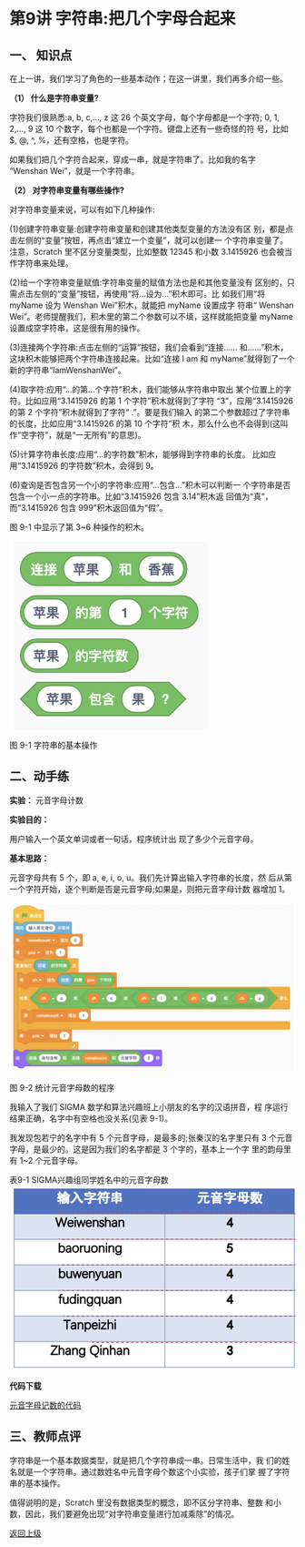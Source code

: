 # 第9讲 字符串:把几个字母合起来

## 一、	知识点

在上一讲，我们学习了角色的一些基本动作；在这一讲里，我们再多介绍一些。

**（1）	什么是字符串变量?** 

字符我们很熟悉:a, b, c,..., z 这 26 个英文字母，每个字母都是一个字符; 0, 1, 2,..., 9 这 10 个数字，每个也都是一个字符。键盘上还有一些奇怪的符 号，比如 $, @, ^, %，还有空格，也是字符。

如果我们把几个字符合起来，穿成一串，就是字符串了。比如我的名字 “Wenshan Wei”，就是一个字符串。


**（2）	对字符串变量有哪些操作?**

对字符串变量来说，可以有如下几种操作: 

(1)创建字符串变量:创建字符串变量和创建其他类型变量的方法没有区
别，都是点击左侧的“变量”按钮，再点击“建立一个变量”，就可以创建一 个字符串变量了。注意，Scratch 里不区分变量类型，比如整数 12345 和小数 3.1415926 也会被当作字符串来处理。

(2)给一个字符串变量赋值:字符串变量的赋值方法也是和其他变量没有 区别的，只需点击左侧的“变量”按钮，再使用“将...设为...”积木即可。比 如我们用“将 myName 设为 Wenshan Wei”积木，就能把 myName 设置成字 符串“ Wenshan Wei”。老师提醒我们，积木里的第二个参数可以不填，这样就能把变量 myName 设置成空字符串，这是很有用的操作。

(3)连接两个字符串:点击左侧的“运算”按钮，我们会看到“连接...... 和......”积木，这块积木能够把两个字符串连接起来。比如“连接 I am 和
myName”就得到了一个新的字符串“IamWenshanWei”。 

(4)取字符:应用“...的第...个字符”积木，我们能够从字符串中取出 某个位置上的字符。比如应用“3.1415926 的第 1 个字符”积木就得到了字符 “3”，应用“3.1415926 的第 2 个字符”积木就得到了字符“ .”。要是我们输入 的第二个参数超过了字符串的长度，比如应用“3.1415926 的第 10 个字符”积
木，那么什么也不会得到(这叫作“空字符”，就是“一无所有”的意思)。 

(5)计算字符串长度:应用“...的字符数”积木，能够得到字符串的长度。
比如应用“3.1415926 的字符数”积木，会得到 9。 

(6)查询是否包含另一个小的字符串:应用“...包含...”积木可以判断一
个字符串是否包含一个小一点的字符串。比如“3.1415926 包含 3.14”积木返 回值为“真”，而“3.1415926 包含 999”积木返回值为“假”。

图 9-1 中显示了第 3~6 种操作的积木。


![图9-1](Figures/Lec9-1.png)

图 9-1 字符串的基本操作




## 二、动手练

**实验：** 元音字母计数

**实验目的：** 

用户输入一个英文单词或者一句话，程序统计出 现了多少个元音字母。

**基本思路：** 

元音字母共有 5 个，即 a, e, i, o, u。我们先计算出输入字符串的长度，然 后从第一个字符开始，逐个判断是否是元音字母;如果是，则把元音字母计数 器增加 1。

![图9-2](Figures/Lec9-2.png)


图 9-2 统计元音字母数的程序

我输入了我们 SIGMA 数学和算法兴趣班上小朋友的名字的汉语拼音，程 序运行结果正确，名字中有空格也没关系(见表 9-1)。

我发现包若宁的名字中有 5 个元音字母，是最多的;张秦汉的名字里只有 3 个元音字母，是最少的。这是因为我们的名字都是 3 个字的，基本上一个字 里的韵母里有 1~2 个元音字母。

表9-1 SIGMA兴趣组同学姓名中的元音字母数
![表9-1](Figures/Lec9-1-Table.png)


**代码下载** 

[元音字母记数的代码](Code/第9讲-元音字母数目.sb3) 


## 三、教师点评

字符串是一个基本数据类型，就是把几个字符串成一串。日常生活中，我 们的姓名就是一个字符串。通过数姓名中元音字母个数这个小实验，孩子们掌 握了字符串的基本操作。

值得说明的是，Scratch 里没有数据类型的概念，即不区分字符串、整数 和小数，因此，我们要避免出现“对字符串变量进行加减乘除”的情况。




[返回上级](index.md)


